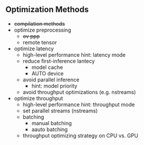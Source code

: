 ## Optimization Methods
- <del>compilation methods</del>
- optimize preprocessing
    - <del>ov ppp</del>
    - remote tensor
- optimize latency
    - high-level performance hint: latency mode
    - reduce first-inference lantecy
        - model cache
        - AUTO device
    - avoid parallel inference
        - hint: model priority
    - avoid throughput optimizations (e.g. nstreams)
- optimize throughput
    - high-level performance hint: throughput mode
    - set parallel streams (nstreams)
    - batching
        - manual batching
        - aauto batching
    - throughput optimizing strategy on CPU vs. GPU